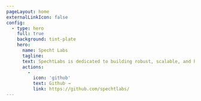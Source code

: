 ```yaml
---
pageLayout: home
externalLinkIcon: false
config:
  - type: hero
    full: true
    background: tint-plate
    hero:
      name: Specht Labs
      tagline: 
      text: SpechtLabs is dedicated to building robust, scalable, and high-performance software. With expertise in both development and operations, we focus on creating tools and infrastructure that power distributed systems, automation, and developer productivity.
      actions:
        - 
          icon: 'github'
          text: Github →
          link: https://github.com/spechtlabs/
---
```

